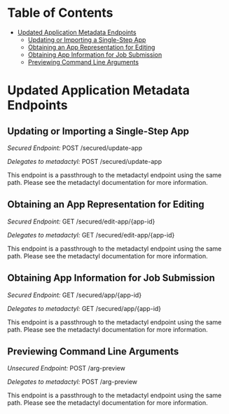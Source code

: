 # Table of Contents

* [Updated Application Metadata Endpoints](#updated-application-metadata-endpoints)
    * [Updating or Importing a Single-Step App](#updating-or-importing-a-single-step-app)
    * [Obtaining an App Representation for Editing](#obtaining-an-app-representation-for-editing)
    * [Obtaining App Information for Job Submission](#obtaining-app-information-for-job-submission)
    * [Previewing Command Line Arguments](#previewing-command-line-arguments)

# Updated Application Metadata Endpoints

## Updating or Importing a Single-Step App

*Secured Endpoint:* POST /secured/update-app

*Delegates to metadactyl:* POST /secured/update-app

This endpoint is a passthrough to the metadactyl endpoint using the same
path. Please see the metadactyl documentation for more information.

## Obtaining an App Representation for Editing

*Secured Endpoint:* GET /secured/edit-app/{app-id}

*Delegates to metadactyl:* GET /secured/edit-app/{app-id}

This endpoint is a passthrough to the metadactyl endpoint using the same
path. Please see the metadactyl documentation for more information.

## Obtaining App Information for Job Submission

*Secured Endpoint:* GET /secured/app/{app-id}

*Delegates to metadactyl:* GET /secured/app/{app-id}

This endpoint is a passthrough to the metadactyl endpoint using the same
path. Please see the metadactyl documentation for more information.

## Previewing Command Line Arguments

*Unsecured Endpoint:* POST /arg-preview

*Delegates to metadactyl:* POST /arg-preview

This endpoint is a passthrough to the metadactyl endpoint using the same
path. Please see the metadactyl documentation for more information.
